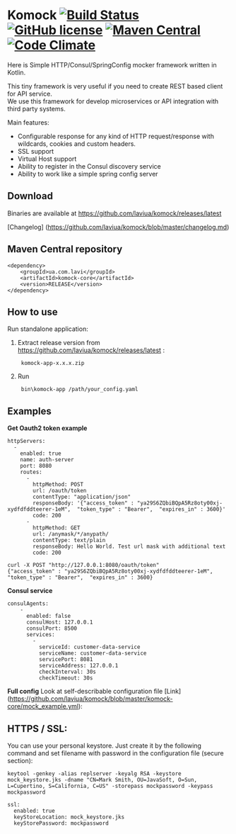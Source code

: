 # Komock [![Build Status](https://travis-ci.org/laviua/komock.svg?branch=master)](https://travis-ci.org/laviua/komock) [![GitHub license](https://img.shields.io/badge/license-Apache%20License%202.0-blue.svg?style=flat)](http://www.apache.org/licenses/LICENSE-2.0) [![Maven Central](https://img.shields.io/maven-central/v/ua.com.lavi/komock-core.svg?style=plastic)]() [![Code Climate](https://codeclimate.com/github/laviua/komock/badges/gpa.svg)](https://codeclimate.com/github/laviua/komock)
Here is Simple HTTP/Consul/SpringConfig mocker framework written in Kotlin.  

This tiny framework is very useful if you need to create REST based client for API service.  
We use this framework for develop microservices or API integration with third party systems.  

Main features:  
- Configurable response for any kind of HTTP request/response with wildcards, cookies and custom headers.
- SSL support
- Virtual Host support
- Ability to register in the Consul discovery service
- Ability to work like a simple spring config server

## Download

Binaries are available at
https://github.com/laviua/komock/releases/latest

[Changelog] (https://github.com/laviua/komock/blob/master/changelog.md)

## Maven Central repository

    <dependency>
        <groupId>ua.com.lavi</groupId>
        <artifactId>komock-core</artifactId>
        <version>RELEASE</version>
    </dependency>

## How to use

Run standalone application:

1. Extract release version from https://github.com/laviua/komock/releases/latest :
    
        komock-app-x.x.x.zip

3. Run

        bin\komock-app /path/your_config.yaml


## Examples
**Get Oauth2 token example**

    httpServers:
      -
        enabled: true
        name: auth-server
        port: 8080
        routes:
          -
            httpMethod: POST
            url: /oauth/token
            contentType: "application/json"
            responseBody: '{"access_token" : "ya29S6ZQbiBQpA5Rz8oty00xj-xydfdfddteerer-1eM",  "token_type" : "Bearer",  "expires_in" : 3600}'
            code: 200
          -
            httpMethod: GET
            url: /anymask/*/anypath/
            contentType: text/plain
            responseBody: Hello World. Test url mask with additional text
            code: 200

    curl -X POST "http://127.0.0.1:8080/oauth/token"
    {"access_token" : "ya29S6ZQbiBQpA5Rz8oty00xj-xydfdfddteerer-1eM",  "token_type" : "Bearer",  "expires_in" : 3600}

**Consul service**

    consulAgents:
        -
          enabled: false
          consulHost: 127.0.0.1
          consulPort: 8500
          services:
            -
              serviceId: customer-data-service
              serviceName: customer-data-service
              servicePort: 8081
              serviceAddress: 127.0.0.1
              checkInterval: 30s
              checkTimeout: 30s
          
**Full config**
Look at self-describable configuration file [Link] (https://github.com/laviua/komock/blob/master/komock-core/mock_example.yml):

## HTTPS / SSL:

You can use your personal keystore. Just create it by the following command and set filename with password in the configuration file (secure section):

    keytool -genkey -alias replserver -keyalg RSA -keystore mock_keystore.jks -dname "CN=Mark Smith, OU=JavaSoft, O=Sun, L=Cupertino, S=California, C=US" -storepass mockpassword -keypass mockpassword

    ssl:
      enabled: true
      keyStoreLocation: mock_keystore.jks
      keyStorePassword: mockpassword
